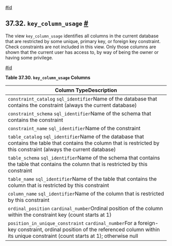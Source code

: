 [#id](#INFOSCHEMA-KEY-COLUMN-USAGE)

## 37.32. `key_column_usage` [#](#INFOSCHEMA-KEY-COLUMN-USAGE)

The view `key_column_usage` identifies all columns in the current database that are restricted by some unique, primary key, or foreign key constraint. Check constraints are not included in this view. Only those columns are shown that the current user has access to, by way of being the owner or having some privilege.

[#id](#id-1.7.6.36.3)

**Table 37.30. `key_column_usage` Columns**

| Column TypeDescription                                                                                                                                                                    |
| ----------------------------------------------------------------------------------------------------------------------------------------------------------------------------------------- |
| `constraint_catalog` `sql_identifier`Name of the database that contains the constraint (always the current database)                                                                      |
| `constraint_schema` `sql_identifier`Name of the schema that contains the constraint                                                                                                       |
| `constraint_name` `sql_identifier`Name of the constraint                                                                                                                                  |
| `table_catalog` `sql_identifier`Name of the database that contains the table that contains the column that is restricted by this constraint (always the current database)                 |
| `table_schema` `sql_identifier`Name of the schema that contains the table that contains the column that is restricted by this constraint                                                  |
| `table_name` `sql_identifier`Name of the table that contains the column that is restricted by this constraint                                                                             |
| `column_name` `sql_identifier`Name of the column that is restricted by this constraint                                                                                                    |
| `ordinal_position` `cardinal_number`Ordinal position of the column within the constraint key (count starts at 1)                                                                          |
| `position_in_unique_constraint` `cardinal_number`For a foreign-key constraint, ordinal position of the referenced column within its unique constraint (count starts at 1); otherwise null |